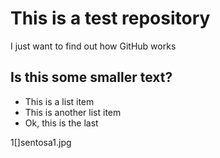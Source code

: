 # This is a test repository

I just want to find out how GitHub works

## Is this some smaller text?

* This is a list item
* This is another list item
* Ok, this is the last

1[]sentosa1.jpg
